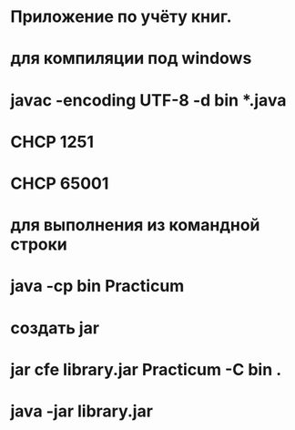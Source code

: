 # Приложение по учёту книг.
# для компиляции под windows
# javac -encoding UTF-8 -d bin *.java
# CHCP 1251
# CHCP 65001
# для выполнения из командной строки
# java -cp bin Practicum
# создать jar
# jar cfe library.jar Practicum -C bin .
# java -jar library.jar 
#